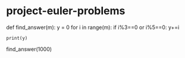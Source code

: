 # project-euler-problems

def find_answer(m):
    y = 0
    for i in range(m):
        if i%3==0  or i%5==0:
            y+=i

    print(y)

find_answer(1000)
